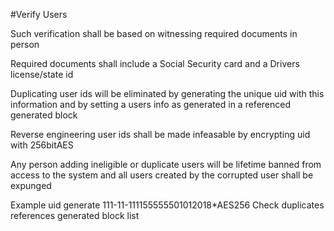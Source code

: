 #Verify Users

  Such verification shall be based on witnessing required documents in person 

  Required documents shall include  a Social Security card and a Drivers license/state id

  Duplicating user ids will be eliminated by generating the unique uid with this information and by setting a users info as generated in a referenced generated block
  
  Reverse engineering user ids shall be made infeasable by encrypting uid with 256bitAES

  Any person adding ineligible or duplicate users will be lifetime banned from access to the system and all users created by the corrupted user shall be expunged

  Example uid generate 111-11-111155555501012018*AES256
    Check duplicates references generated block list
